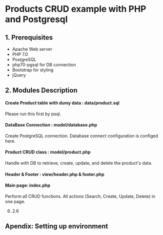 # Products CRUD example with PHP and Postgresql

## 1. Prerequisites
* Apache Web server
* PHP 7.0
* PostgreSQL
* php70-pgsql for DB connection
* Bootstrap for styling
* jQuery

## 2. Modules Description
#### Create Product table with dumy data : data/product.sql
Please run this first by psql.

#### DataBase Connection : model/database.php
Create PostgreSQL connection. Database connect configuration is configed here.

#### Product CRUD class : model/product.php
Handle with DB to retrieve, create, update, and delete the product's data.

#### Header & Footer : view/header.php & footer.php

#### Main page: index.php
Perform all CRUD functions. All actions (Search, Create, Update, Delete) in one page.

6. 2.6  

## Apendix: Setting up environment


